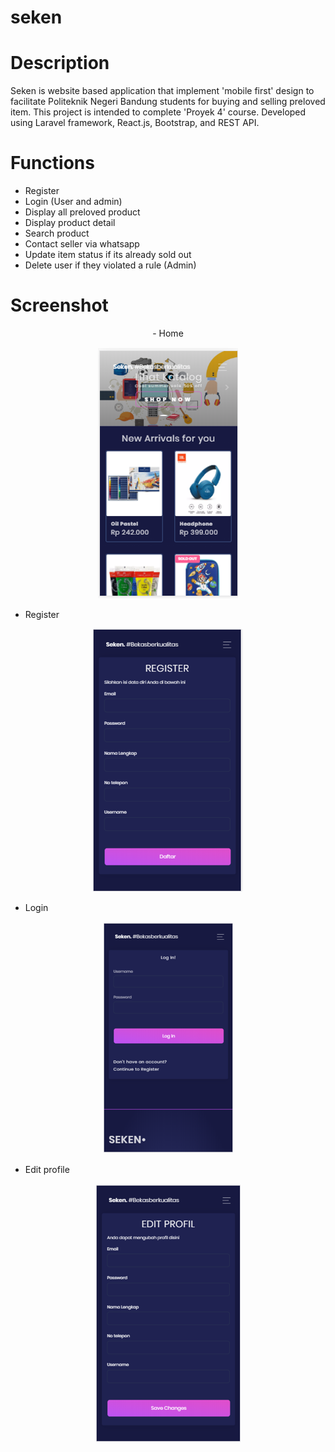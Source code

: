 # seken
# Description
Seken is website based application that implement 'mobile first' design to facilitate Politeknik Negeri Bandung students for buying and selling preloved item. This project is intended to complete 'Proyek 4' course. Developed using Laravel framework, React.js, Bootstrap, and REST API.

# Functions
- Register 
- Login (User and admin)
- Display all preloved product 
- Display product detail
- Search product
- Contact seller via whatsapp
- Update item status if its already sold out
- Delete user if they violated a rule (Admin)

# Screenshot
<p align="center">
- Home
</p>

<p align="center">
  <img src="https://github.com/alyamaharanipj/seken/blob/main/screenshot/home%20page.png"/>
</p>

- Register

<p align="center">
  <img src="https://github.com/alyamaharanipj/seken/blob/main/screenshot/register.png"/>
</p>

- Login

<p align="center">
  <img src="https://github.com/alyamaharanipj/seken/blob/main/screenshot/log%20in.png"/>
</p>
 
- Edit profile

<p align="center">
  <img src="https://github.com/alyamaharanipj/seken/blob/main/screenshot/edit%20profil.png"/>
</p>


